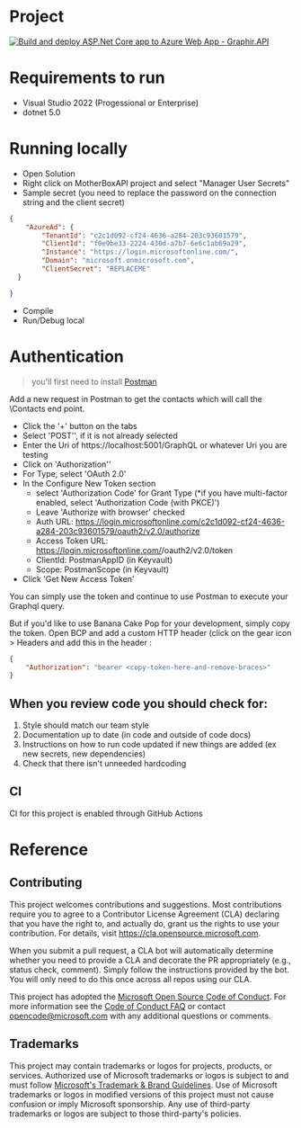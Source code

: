 # Project
[![Build and deploy ASP.Net Core app to Azure Web App - Graphir.API](https://github.com/microsoft/Graphir/actions/workflows/main.yml/badge.svg)](https://github.com/microsoft/Graphir/actions/workflows/main.yml)

# Requirements to run
* Visual Studio 2022 (Progessional or Enterprise)
* dotnet 5.0

# Running locally
* Open Solution
* Right click on MotherBoxAPI project and select "Manager User Secrets"
* Sample secret (you need to replace the password on the connection string and the client secret)
```JSON
{
	"AzureAd": {
		"TenantId": "c2c1d092-cf24-4636-a284-203c93601579",
		"ClientId": "f0e9be33-2224-430d-a7b7-6e6c1ab69a29",
		"Instance": "https://login.microsoftonline.com/",
		"Domain": "microsoft.onmicrosoft.com",
		"ClientSecret": "REPLACEME"
  }

}
```
* Compile
* Run/Debug local

# Authentication
> you'll first need to install [Postman](https://www.postman.com/)

Add a new request in Postman to get the contacts which will call the \Contacts end point.

* Click the '+' button on the tabs
* Select 'POST'', if it is not already selected
* Enter the Uri of https://localhost:5001/GraphQL or whatever Uri you are testing
* Click on 'Authorization''
* For Type, select 'OAuth 2.0'
* In the Configure New Token section
  * select 'Authorization Code' for Grant Type (*if you have multi-factor enabled, select 'Authorization Code (with PKCE)')
  * Leave 'Authorize with browser' checked
  * Auth URL: https://login.microsoftonline.com/c2c1d092-cf24-4636-a284-203c93601579/oauth2/v2.0/authorize
  * Access Token URL: https://login.microsoftonline.com/<tenant>/oauth2/v2.0/token
  * ClientId: PostmanAppID (in Keyvault)
  * Scope: PostmanScope (in Keyvault)
* Click 'Get New Access Token'

You can simply use the token and continue to use Postman to execute your Graphql query. 

But if you'd like to use Banana Cake Pop for your development, simply copy the token. 
Open BCP and add a custom HTTP header (click on the gear icon > Headers  and add this in the header :

```JSON
{ 
	"Authorization": "bearer <copy-token-here-and-remove-braces>"
}
```

## When you review code you should check for:

1. Style should match our team style
2. Documentation up to date (in code and outside of code docs)
3. Instructions on how to run code updated if new things are added (ex new secrets, new dependencies)
4. Check that there isn't unneeded hardcoding

## CI 
CI for this project is enabled through GitHub Actions

# Reference


## Contributing

This project welcomes contributions and suggestions.  Most contributions require you to agree to a
Contributor License Agreement (CLA) declaring that you have the right to, and actually do, grant us
the rights to use your contribution. For details, visit https://cla.opensource.microsoft.com.

When you submit a pull request, a CLA bot will automatically determine whether you need to provide
a CLA and decorate the PR appropriately (e.g., status check, comment). Simply follow the instructions
provided by the bot. You will only need to do this once across all repos using our CLA.

This project has adopted the [Microsoft Open Source Code of Conduct](https://opensource.microsoft.com/codeofconduct/).
For more information see the [Code of Conduct FAQ](https://opensource.microsoft.com/codeofconduct/faq/) or
contact [opencode@microsoft.com](mailto:opencode@microsoft.com) with any additional questions or comments.

## Trademarks

This project may contain trademarks or logos for projects, products, or services. Authorized use of Microsoft 
trademarks or logos is subject to and must follow 
[Microsoft's Trademark & Brand Guidelines](https://www.microsoft.com/en-us/legal/intellectualproperty/trademarks/usage/general).
Use of Microsoft trademarks or logos in modified versions of this project must not cause confusion or imply Microsoft sponsorship.
Any use of third-party trademarks or logos are subject to those third-party's policies.
